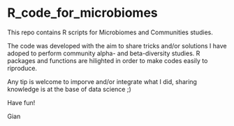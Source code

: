 # R_code_for_microbiomes

This repo contains R scripts for Microbiomes and Communities studies.

The code was developed with the aim to share tricks and/or solutions I have adoped to perform community alpha- and beta-diversity studies. R packages and functions are hilighted in order to make codes easily to riproduce.

Any tip is welcome to imporve and/or integrate what I did, sharing knowledge is at the base of data science ;)

Have fun!

Gian
